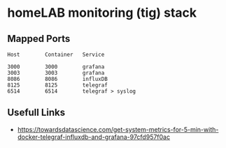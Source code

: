 # homeLAB monitoring (tig) stack

## Mapped Ports

```
Host		Container   Service

3000		3000        grafana
3003		3003        grafana
8086		8086        influxDB
8125		8125        telegraf
6514		6514        telegraf > syslog
```

## Usefull Links

- https://towardsdatascience.com/get-system-metrics-for-5-min-with-docker-telegraf-influxdb-and-grafana-97cfd957f0ac
